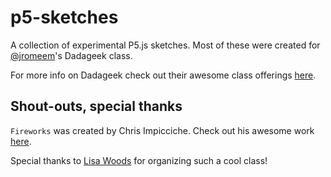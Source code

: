# p5-sketches

A collection of experimental P5.js sketches. Most of these were created for [@jromeem](https://github.com/jromeem)'s Dadageek class.

For more info on Dadageek check out their awesome class offerings [here](http://www.dadageek.com/).

## Shout-outs, special thanks

`Fireworks` was created by Chris Impicciche. Check out his awesome work [here](http://mrpeech.com/).

Special thanks to [Lisa Woods](http://lisabwoodsdesign.com/) for organizing such a cool class!
